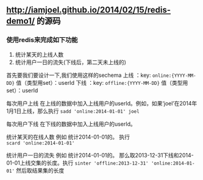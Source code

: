 ## http://iamjoel.github.io/2014/02/15/redis-demo1/ 的源码
### 使用redis来完成如下功能
1. 统计某天的上线人数
1. 统计用户一日的流失(下线后，第二天未上线的)

首先要我们要设计一下,我们使用这样的sechema
上线 ：key: `online:{YYYY-MM-DD}`   值（类型用set）：userId
下线 ：key: `offline:{YYYY-MM-DD}`   值（类型用set）：userId

每次用户上线
在上线的数据中加入上线用户的userId。例如，如果‘joel’在2014年1月1日上线，那么执行 
`sadd 'online:2014-01-01' joel`

每次用户下线
在下线的数据中加入上线用户的userId。

统计某天的在线人数
例如 统计2014-01-01的。 执行  
`scard 'online:2014-01-01'`

统计用户一日的流失
例如 统计2014-01-01的。 那么取2013-12-31下线和2014-01-01上线交集的长度。执行 
 `sinter 'offline:2013-12-31' 'online:2014-01-01'` 然后取结果集的长度
